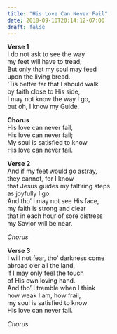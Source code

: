 ```yaml
---
title: "His Love Can Never Fail"
date: 2018-09-10T20:14:12-07:00
draft: false
---
```


**Verse 1**<br />
I do not ask to see the way<br />
my feet will have to tread;<br />
But only that my soul may feed<br />
upon the living bread.<br />
‘Tis better far that I should walk<br />
by faith close to His side,<br />
I may not know the way I go,<br />
but oh, I know my Guide.<br />

**Chorus**<br />
His love can never fail,<br />
His love can never fail;<br />
My soul is satisfied to know<br />
His love can never fail.<br />

**Verse 2**<br />
And if my feet would go astray,<br />
they cannot, for I know<br />
that Jesus guides my falt’ring steps<br />
as joyfully I go.<br />
And tho’ I may not see His face,<br />
my faith is strong and clear<br />
that in each hour of sore distress<br />
my Savior will be near.<br />

*Chorus*

**Verse 3**<br />
I will not fear, tho’ darkness come<br />
abroad o’er all the land,<br />
if I may only feel the touch<br />
of His own loving hand.<br />
And tho’ I tremble when I think<br />
how weak I am, how frail,<br />
my soul is satisfied to know<br />
His love can never fail.<br />

*Chorus*